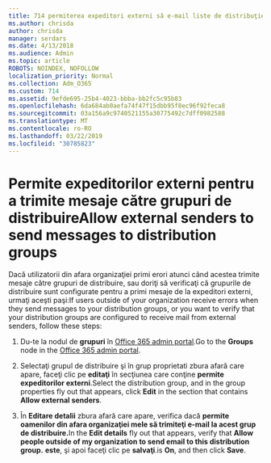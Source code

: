 ```yaml
---
title: 714 permiterea expeditori externi să e-mail liste de distribuţie
ms.author: chrisda
author: chrisda
manager: serdars
ms.date: 4/13/2018
ms.audience: Admin
ms.topic: article
ROBOTS: NOINDEX, NOFOLLOW
localization_priority: Normal
ms.collection: Adm_O365
ms.custom: 714
ms.assetid: 9efde695-25b4-4023-bbba-bb2fc5c95b83
ms.openlocfilehash: 6da684ab0aefa74f47f15dbb95f8ec96f92feca8
ms.sourcegitcommit: 03a156a9c9740521155a30775492c7dff0982588
ms.translationtype: MT
ms.contentlocale: ro-RO
ms.lasthandoff: 03/22/2019
ms.locfileid: "30785823"
---
```

# <a name="allow-external-senders-to-send-messages-to-distribution-groups"></a><span data-ttu-id="4c5c4-102">Permite expeditorilor externi pentru a trimite mesaje către grupuri de distribuire</span><span class="sxs-lookup"><span data-stu-id="4c5c4-102">Allow external senders to send messages to distribution groups</span></span>

<span data-ttu-id="4c5c4-103">Dacă utilizatorii din afara organizaţiei primi erori atunci când acestea trimite mesaje către grupuri de distribuire, sau doriţi să verificaţi că grupurile de distribuire sunt configurate pentru a primi mesaje de la expeditori externi, urmaţi aceşti paşi:</span><span class="sxs-lookup"><span data-stu-id="4c5c4-103">If users outside of your organization receive errors when they send messages to your distribution groups, or you want to verify that your distribution groups are configured to receive mail from external senders, follow these steps:</span></span>
  
1. <span data-ttu-id="4c5c4-104">Du-te la nodul de **grupuri** în [Office 365 admin portal](https://portal.office.com/adminportal/home#/groups).</span><span class="sxs-lookup"><span data-stu-id="4c5c4-104">Go to the **Groups** node in the [Office 365 admin portal](https://portal.office.com/adminportal/home#/groups).</span></span>
    
2. <span data-ttu-id="4c5c4-105">Selectaţi grupul de distribuire şi în grup proprietati zbura afară care apare, faceţi clic pe **editaţi** în secţiunea care conţine **permite expeditorilor externi**.</span><span class="sxs-lookup"><span data-stu-id="4c5c4-105">Select the distribution group, and in the group properties fly out that appears, click **Edit** in the section that contains **Allow external senders**.</span></span>
    
3. <span data-ttu-id="4c5c4-106">În **Editare detalii** zbura afară care apare, verifica dacă **permite oamenilor din afara organizaţiei mele să trimiteţi e-mail la acest grup de distribuire.**</span><span class="sxs-lookup"><span data-stu-id="4c5c4-106">In the **Edit details** fly out that appears, verify that **Allow people outside of my organization to send email to this distribution group.**</span></span> <span data-ttu-id="4c5c4-107">**este**, şi apoi faceţi clic pe **salvaţi**.</span><span class="sxs-lookup"><span data-stu-id="4c5c4-107">is **On**, and then click **Save**.</span></span>
    

